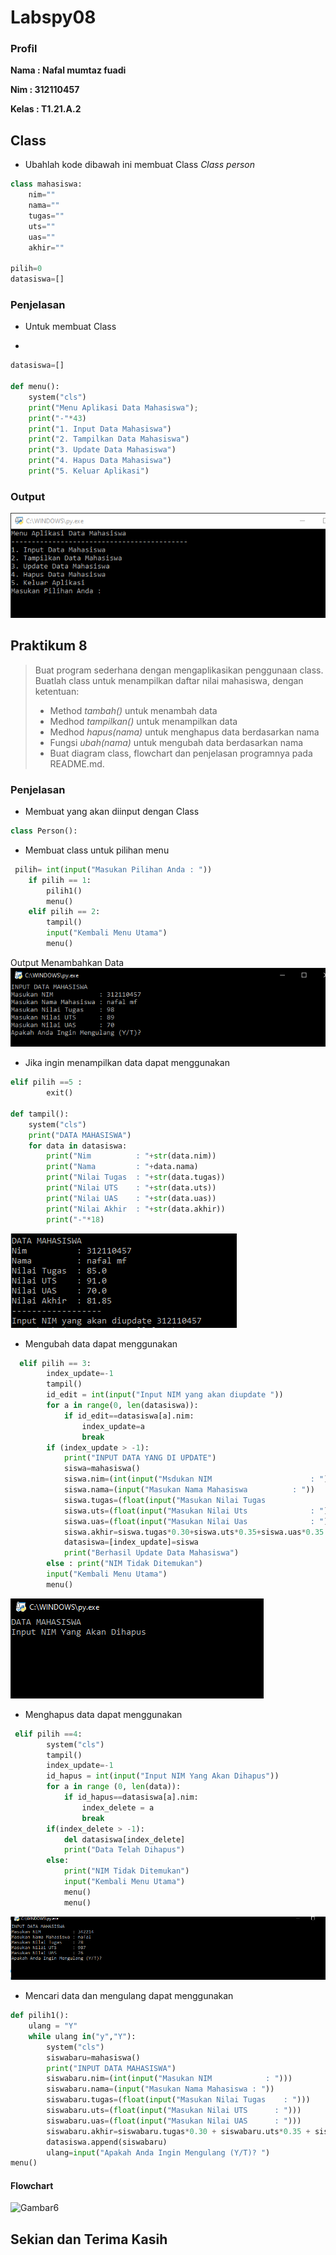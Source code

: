 # Labspy08

### Profil
__Nama  : Nafal mumtaz fuadi__

__Nim   : 312110457__

__Kelas : T1.21.A.2__

## Class
- Ubahlah kode dibawah ini membuat Class *Class person*

```py
class mahasiswa:
    nim=""
    nama=""
    tugas=""
    uts=""
    uas=""
    akhir=""

pilih=0
datasiswa=[]
```

### Penjelasan
- Untuk membuat Class 

- 
```py
datasiswa=[]

def menu():
    system("cls")
    print("Menu Aplikasi Data Mahasiswa");
    print("-"*43)
    print("1. Input Data Mahasiswa")
    print("2. Tampilkan Data Mahasiswa")
    print("3. Update Data Mahasiswa")
    print("4. Hapus Data Mahasiswa")
    print("5. Keluar Aplikasi")
```

### Output
![Gambar1](screenshots/screenshot1.png)


## Praktikum 8
> Buat program sederhana dengan mengaplikasikan penggunaan class. Buatlah
class untuk menampilkan daftar nilai mahasiswa, dengan ketentuan:
> -  Method *tambah()* untuk menambah data
> -  Medhod *tampilkan()* untuk menampilkan data
> -  Medhod *hapus(nama)* untuk menghapus data berdasarkan nama
> - Fungsi *ubah(nama)* untuk mengubah data berdasarkan nama
> - Buat diagram class, flowchart dan penjelasan programnya pada
README.md.

### Penjelasan
- Membuat yang akan diinput dengan Class
```py
class Person(): 
```

- Membuat class untuk pilihan menu
```py
 pilih= int(input("Masukan Pilihan Anda : "))
    if pilih == 1:
        pilih1()
        menu()
    elif pilih == 2:
        tampil()
        input("Kembali Menu Utama")
        menu()
```

Output Menambahkan Data
![Gambar2](screenshots/screenshot2.png)

- Jika ingin menampilkan data dapat menggunakan
```py
elif pilih ==5 :
        exit()

def tampil():
    system("cls")
    print("DATA MAHASISWA")
    for data in datasiswa:
        print("Nim          : "+str(data.nim)) 
        print("Nama         : "+data.nama)
        print("Nilai Tugas  : "+str(data.tugas))
        print("Nilai UTS    : "+str(data.uts))
        print("Nilai UAS    : "+str(data.uas))
        print("Nilai Akhir  : "+str(data.akhir))
        print("-"*18)
```

![Gambar3](screenshots/screenshot3.png)

- Mengubah data dapat menggunakan 
```py
  elif pilih == 3:
        index_update=-1
        tampil()
        id_edit = int(input("Input NIM yang akan diupdate "))
        for a in range(0, len(datasiswa)):
            if id_edit==datasiswa[a].nim:
                index_update=a
                break
        if (index_update > -1):
            print("INPUT DATA YANG DI UPDATE")
            siswa=mahasiswa()
            siswa.nim=(int(input("Msdukan NIM                      : ")))
            siswa.nama=(input("Masukan Nama Mahasiswa          : "))
            siswa.tugas=(float(input("Masukan Nilai Tugas              : ")))
            siswa.uts=(float(input("Masukan Nilai Uts              : ")))
            siswa.uas=(float(input("Masukan Nilai Uas              : ")))
            siswa.akhir=siswa.tugas*0.30+siswa.uts*0.35+siswa.uas*0.35
            datasiswa=[index_update]=siswa
            print("Berhasil Update Data Mahasiswa")
        else : print("NIM Tidak Ditemukan")
        input("Kembali Menu Utama")
        menu()
```

![Gambar4](screenshots/screenshot4.png)

- Menghapus data dapat menggunakan
```py
 elif pilih ==4:
        system("cls")
        tampil()
        index_update=-1
        id_hapus = int(input("Input NIM Yang Akan Dihapus"))
        for a in range (0, len(data)):
            if id_hapus==datasiswa[a].nim:
                index_delete = a
                break
        if(index_delete > -1):
            del datasiswa[index_delete]
            print("Data Telah Dihapus")
        else: 
            print("NIM Tidak Ditemukan")
            input("Kembali Menu Utama")
            menu()
            menu()
```

![Gambar5](screenshots/screenshot5.png)

- Mencari data dan mengulang dapat menggunakan
```py
def pilih1():
    ulang = "Y"
    while ulang in("y","Y"):
        system("cls")
        siswabaru=mahasiswa()
        print("INPUT DATA MAHASISWA")
        siswabaru.nim=(int(input("Masukan NIM            : ")))
        siswabaru.nama=(input("Masukan Nama Mahasiswa : "))
        siswabaru.tugas=(float(input("Masukan Nilai Tugas    : ")))
        siswabaru.uts=(float(input("Masukan Nilai UTS      : ")))
        siswabaru.uas=(float(input("Masukan Nilai UAS      : ")))
        siswabaru.akhir=siswabaru.tugas*0.30 + siswabaru.uts*0.35 + siswabaru.uas*0.35
        datasiswa.append(siswabaru)
        ulang=input("Apakah Anda Ingin Mengulang (Y/T)? ")
menu()
```

#### Flowchart
![Gambar6](screenshots/flow.PNG)

## Sekian dan Terima Kasih
